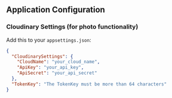 ## Application Configuration

### Cloudinary Settings (for photo functionality)
Add this to your `appsettings.json`:

```json
{
  "CloudinarySettings": {
    "CloudName": "your_cloud_name",
    "ApiKey": "your_api_key",
    "ApiSecret": "your_api_secret"
  },
  "TokenKey": "The TokenKey must be more than 64 characters" 
}